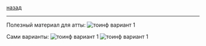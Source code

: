[назад](../../README.md)
***
Полезный материал для атты: 
![тоинф вариант 1](../../images/toinf/practice/att2/pr0.jpg)

Сами варианты:
![тоинф вариант 1](../../images/toinf/practice/att2/pr1.jpg)
![тоинф вариант 1](../../images/toinf/practice/att2/pr2.jpg)